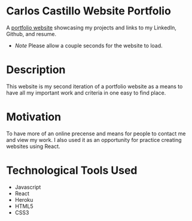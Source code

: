 # Carlos Castillo Website Portfolio

A [portfolio website](https://carlos-castillo-portfolio.herokuapp.com/) showcasing my projects and links to my LinkedIn, Github, and resume. 
- *Note* Please allow a couple seconds for the website to load.

# Description

This website is my second iteration of a portfolio website as a means to have all my important work and criteria in one easy to find place. 

# Motivation

To have more of an online precense and means for people to contact me and view my work. I also used it as an opportunity for practice creating websites using React.

# Technological Tools Used

- Javascript
- React
- Heroku
- HTML5
- CSS3